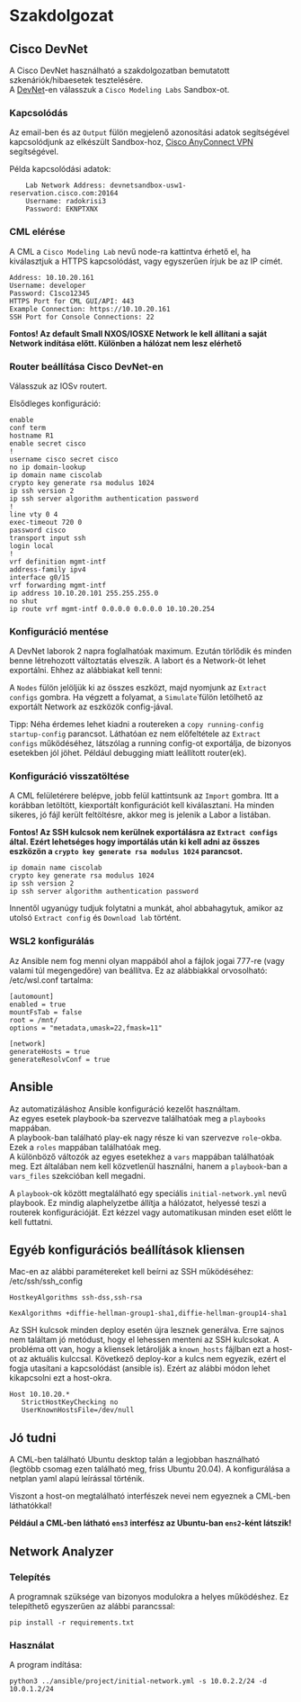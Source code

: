 # Szakdolgozat

## Cisco DevNet
A Cisco DevNet használható a szakdolgozatban bemutatott szkenáriók/hibaesetek tesztelésére.  
A [DevNet](https://devnetsandbox.cisco.com/RM/Topology)-en válasszuk a `Cisco Modeling Labs` Sandbox-ot.

### Kapcsolódás

Az email-ben és az `Output` fülön megjelenő azonosítási adatok segítségével kapcsolódjunk az elkészült Sandbox-hoz, [Cisco AnyConnect VPN](https://developer.cisco.com/site/devnet/sandbox/anyconnect/) segítségével.

Példa kapcsolódási adatok:
```
    Lab Network Address: devnetsandbox-usw1-reservation.cisco.com:20164
    Username: radokrisi3
    Password: EKNPTXNX
```

### CML elérése

A CML a `Cisco Modeling Lab` nevű node-ra kattintva érhető el, ha kiválasztjuk a HTTPS kapcsolódást, vagy egyszerűen írjuk be az IP címét.

```
Address: 10.10.20.161
Username: developer
Password: C1sco12345
HTTPS Port for CML GUI/API: 443
Example Connection: https://10.10.20.161
SSH Port for Console Connections: 22
```

**Fontos! Az default Small NXOS/IOSXE Network le kell állítani a saját Network indítása előtt. Különben a hálózat nem lesz elérhető** 

### Router beállítása Cisco DevNet-en

Válasszuk az IOSv routert.

Elsődleges konfiguráció:
```
enable
conf term
hostname R1
enable secret cisco
!
username cisco secret cisco
no ip domain-lookup
ip domain name ciscolab
crypto key generate rsa modulus 1024
ip ssh version 2
ip ssh server algorithm authentication password
!
line vty 0 4
exec-timeout 720 0
password cisco
transport input ssh
login local
!
vrf definition mgmt-intf
address-family ipv4
interface g0/15
vrf forwarding mgmt-intf
ip address 10.10.20.101 255.255.255.0
no shut
ip route vrf mgmt-intf 0.0.0.0 0.0.0.0 10.10.20.254
```

### Konfiguráció mentése
A DevNet laborok 2 napra foglalhatóak maximum. Ezután törlődik és minden benne létrehozott változtatás elveszik.
A labort és a Network-öt lehet exportálni. Ehhez az alábbiakat kell tenni:

A `Nodes` fülön jelöljük ki az összes eszközt, majd nyomjunk az `Extract configs` gombra. Ha végzett a folyamat, a `Simulate`˙fülön letölhető az exportált Network az eszközök config-jával.

Tipp: Néha érdemes lehet kiadni a routereken a `copy running-config startup-config` parancsot. Láthatóan ez nem előfeltétele az `Extract configs` működéséhez, látszólag a running config-ot exportálja, de bizonyos esetekben jól jöhet. Például debugging miatt leállított router(ek).


### Konfiguráció visszatöltése

A CML felületérere belépve, jobb felül kattintsunk az `Import` gombra. Itt a korábban letöltött, kiexportált konfigurációt kell kiválasztani.
Ha minden sikeres, jó fájl került feltöltésre, akkor meg is jelenik a Labor a listában.

**Fontos! Az SSH kulcsok nem kerülnek exportálásra az `Extract configs` által. Ezért lehetséges hogy importálás után ki kell adni az összes eszközön a `crypto key generate rsa modulus 1024` parancsot.**

```
ip domain name ciscolab
crypto key generate rsa modulus 1024
ip ssh version 2
ip ssh server algorithm authentication password
```
Innentől ugyanúgy tudjuk folytatni a munkát, ahol abbahagytuk, amikor az utolsó `Extract config` és `Download lab` történt.

### WSL2 konfigurálás
Az Ansible nem fog menni olyan mappából ahol a fájlok jogai 777-re (vagy valami túl megengedőre) van beállítva.
Ez az alábbiakkal orvosolható:
/etc/wsl.conf tartalma:
```
[automount]
enabled = true
mountFsTab = false
root = /mnt/
options = "metadata,umask=22,fmask=11"

[network]
generateHosts = true
generateResolvConf = true
```

## Ansible
Az automatizáláshoz Ansible konfiguráció kezelőt használtam.  
Az egyes esetek playbook-ba szervezve találhatóak meg a `playbooks` mappában.  
A playbook-ban található play-ek nagy része ki van szervezve `role`-okba. Ezek a `roles` mappában találhatóak meg.  
A különböző változók az egyes esetekhez a `vars` mappában találhatóak meg. Ezt általában nem kell közvetlenül használni, hanem a `playbook`-ban a `vars_files` szekcióban kell megadni.

A `playbook`-ok között megtalálható egy speciális `initial-network.yml` nevű playbook. Ez mindig alaphelyzetbe állítja a hálózatot, helyessé teszi a routerek konfigurációját. Ezt kézzel vagy automatikusan minden eset előtt le kell futtatni.



## Egyéb konfigurációs beállítások kliensen

Mac-en az alábbi paramétereket kell beírni az SSH működéséhez:
/etc/ssh/ssh_config
```
HostkeyAlgorithms ssh-dss,ssh-rsa

KexAlgorithms +diffie-hellman-group1-sha1,diffie-hellman-group14-sha1
```

Az SSH kulcsok minden deploy esetén újra lesznek generálva. Erre sajnos nem találtam jó metódust, hogy el lehessen menteni az SSH kulcsokat.
A probléma ott van, hogy a kliensek letárolják a ```known_hosts``` fájlban ezt a host-ot az aktuális kulccsal. Következő deploy-kor a kulcs nem egyezik, ezért el fogja utasítani a kapcsolódást (ansible is).
Ezért az alábbi módon lehet kikapcsolni ezt a host-okra.
```
Host 10.10.20.*
   StrictHostKeyChecking no
   UserKnownHostsFile=/dev/null
```

## Jó tudni
A CML-ben található Ubuntu desktop talán a legjobban használható (legtöbb csomag ezen található meg, friss Ubuntu 20.04).
A konfigurálása a netplan yaml alapú leírással történik.

Viszont a host-on megtalálható interfészek nevei nem egyeznek a CML-ben láthatókkal!

**Például a CML-ben látható ```ens3``` interfész az Ubuntu-ban ```ens2```-ként látszik!**

## Network Analyzer
### Telepítés
A programnak szüksége van bizonyos modulokra a helyes működéshez. Ez telepíthető egyszerűen az alábbi parancssal:
```
pip install -r requirements.txt
```

### Használat
A program indítása:
```
python3 ../ansible/project/initial-network.yml -s 10.0.2.2/24 -d 10.0.1.2/24
```
